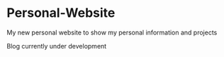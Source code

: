 # Personal-Website

My new personal website to show my personal information and projects

Blog currently under development
